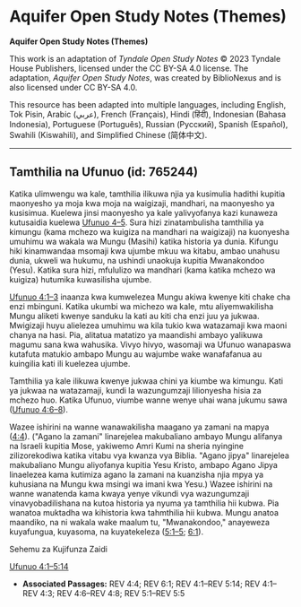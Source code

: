 # Aquifer Open Study Notes (Themes)

**Aquifer Open Study Notes (Themes)**

This work is an adaptation of *Tyndale Open Study Notes* © 2023 Tyndale House Publishers, licensed under the CC BY\-SA 4\.0 license. The adaptation, *Aquifer Open Study Notes*, was created by BiblioNexus and is also licensed under CC BY\-SA 4\.0\.

This resource has been adapted into multiple languages, including English, Tok Pisin, Arabic (عربي), French (Français), Hindi (हिंदी), Indonesian (Bahasa Indonesia), Portuguese (Português), Russian (Русский), Spanish (Español), Swahili (Kiswahili), and Simplified Chinese (简体中文).



--------------------------------

## Tamthilia na Ufunuo (id: 765244)

Katika ulimwengu wa kale, tamthilia ilikuwa njia ya kusimulia hadithi kupitia maonyesho ya moja kwa moja na waigizaji, mandhari, na maonyesho ya kusisimua. Kuelewa jinsi maonyesho ya kale yalivyofanya kazi kunaweza kutusaidia kuelewa [Ufunuo 4–5](https://ref.ly/Rev4:1-Rev5:14). Sura hizi zinatambulisha tamthilia ya kimungu (kama mchezo wa kuigiza na mandhari na waigizaji) na kuonyesha umuhimu wa wakala wa Mungu (Masihi) katika historia ya dunia. Kifungu hiki kinamwandaa msomaji kwa ujumbe mkuu wa kitabu, ambao unahusu dunia, ukweli wa hukumu, na ushindi unaokuja kupitia Mwanakondoo (Yesu). Katika sura hizi, mfululizo wa mandhari (kama katika mchezo wa kuigiza) hutumika kuwasilisha ujumbe.

[Ufunuo 4:1–3](https://ref.ly/Rev4:1-Rev4:3) inaanza kwa kumwelezea Mungu akiwa kwenye kiti chake cha enzi mbinguni. Katika ukumbi wa michezo wa kale, mtu aliyemwakilisha Mungu aliketi kwenye sanduku la kati au kiti cha enzi juu ya jukwaa. Mwigizaji huyu alielezea umuhimu wa kila tukio kwa watazamaji kwa maoni chanya na hasi. Pia, alitatua matatizo ya maandishi ambayo yalikuwa magumu sana kwa wahusika. Vivyo hivyo, wasomaji wa Ufunuo wanapaswa kutafuta matukio ambapo Mungu au wajumbe wake wanafafanua au kuingilia kati ili kuelezea ujumbe.

Tamthilia ya kale ilikuwa kwenye jukwaa chini ya kiumbe wa kimungu. Kati ya jukwaa na watazamaji, kundi la wazungumzaji lilionyesha hisia za mchezo huo. Katika Ufunuo, viumbe wanne wenye uhai wana jukumu sawa ([Ufunuo 4:6–8](https://ref.ly/Rev4:6-Rev4:8)).

Wazee ishirini na wanne wanawakilisha maagano ya zamani na mapya ([4:4](https://ref.ly/Rev4:4)). ("Agano la zamani" linarejelea makubaliano ambayo Mungu alifanya na Israeli kupitia Mose, yakiwemo Amri Kumi na sheria nyingine zilizorekodiwa katika vitabu vya kwanza vya Biblia. "Agano jipya" linarejelea makubaliano Mungu aliyofanya kupitia Yesu Kristo, ambapo Agano Jipya linaelezea kama kutimiza agano la zamani na kuanzisha njia mpya ya kuhusiana na Mungu kwa msingi wa imani kwa Yesu.) Wazee ishirini na wanne wanatenda kama kwaya yenye vikundi vya wazungumzaji vinavyobadilishana na kutoa historia ya nyuma ya tamthilia hii kubwa. Pia wanatoa muktadha wa kihistoria kwa tahmthilia hii kubwa. Mungu anatoa maandiko, na ni wakala wake maalum tu, "Mwanakondoo," anayeweza kuyafungua, kuyasoma, na kuyatekeleza ([5:1–5](https://ref.ly/Rev5:1-Rev5:5); [6:1](https://ref.ly/Rev6:1)).

Sehemu za Kujifunza Zaidi

[Ufunuo 4:1–5:14](https://ref.ly/Rev4:1-Rev5:14)

* **Associated Passages:** REV 4:4; REV 6:1; REV 4:1–REV 5:14; REV 4:1–REV 4:3; REV 4:6–REV 4:8; REV 5:1–REV 5:5

